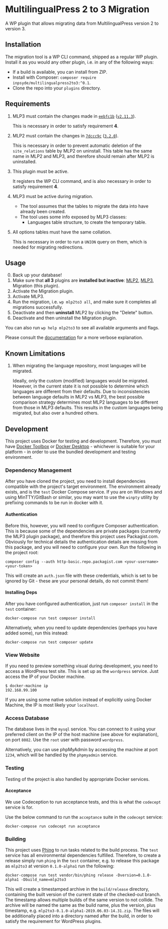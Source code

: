 # MultilingualPress 2 to 3 Migration
A WP plugin that allows migrating data from MultilingualPress version 2 to version 3.

## Installation
The migration tool is a WP CLI command, shipped as a regular WP plugin.
Install it as you would any other plugin, i.e. in any of the following ways:

- If a build is available, you can install from ZIP.
- Install with Composer: `composer require inpsyde/multilingualpress2to3:^0.1`.
- Clone the repo into your `plugins` directory.

## Requirements

1. MLP3 must contain the changes made in [`eebfc1b`][`inpsyde/multilingualpress@eebfc1b`]
([`v2.11.3`][`inpsyde/MultilingualPress@v2.11.3]).

    This is necessary in order to satisfy requirement **4**.

1. MLP2 must contain the changes in [`7dccc9c`][`inpsyde/MultilingualPress@7dccc9c`]
([`3.2.0`][`inpsyde/multilingualpress@3.2.0`]).

    This is necessary in order to prevent automatic deletion of the `site_relations` table
    by MLP2 on uninstall. This table has the same name in MLP2 and MLP3, and therefore
    should remain after MLP2 is uninstalled.

1. This plugin must be active.

    It registers the WP CLI command, and is also necessary in order to satisfy requirement **4**.

1. MLP3 must be active during migration.

    - The tool assumes that the tables to migrate the data into have already been created.
    - The tool uses some info exposed by MLP3 classes:
        * Languages table structure, to create the temporary table.
        
1. All options tables must have the same collation.

    This is necessary in order to run a `UNION` query on them, which is needed for
    migrating redirections.

## Usage
0. Back up your database!
0. Make sure that **all 3** plugins are **installed but inactive**: [MLP2][], [MLP3][],
Migration (this plugin).
0. Activate the Migration plugin.
0. Activate MLP3.
0. Run the migration, i.e. `wp mlp2to3 all`, and make sure it completes all migrations successfully.
0. Deactivate and then **uninstall** MLP2 by clicking the "Delete" button.
0. Deactivate and then uninstall the Migration plugin.

You can also run `wp help mlp2to3` to see all available arguments and flags.

Please consult the [documentation][migration-documentation] for a more verbose
explanation.


## Known Limitations

1. When migrating the language repository, most languages will be migrated.

    Ideally, only the custom (modified) languages would be migrated. However,
    in the current state it is not possible to determine which languages are
    different from their defaults. Due to inconsistencies between language
    defaults in MLP2 vs MLP3, the best possible comparison strategy determines
    most MLP2 languages to be different from those in MLP3 defaults. This
    results in the custom languages being migrated, but also over a hundred
    others.

## Development
This project uses Docker for testing and development. Therefore, you must have [Docker Toolbox][]
or [Docker Desktop][] - whichever is suitable for your platform - in order to use the bundled
development and testing environment.

### Dependency Management
After you have cloned the project, you need to install dependencies compatible with the project's
target environment. The environment already exists, and is the `test` Docker Compose service.
If you are on Windows and using MinTTY/GitBash or similar, you may want to use the `winpty`
utility by prefixing commands to be run in docker with it.

#### Authentication

Before this, however, you will need to configure Composer authentication. This is because some
of the dependencies are private packages (currently the MLP3 plugin package), and therefore
this project uses Packagist.com. Obviously for technical details the authentication details
are missing from this package, and you will need to configure your own. Run the following in
the project root:

```
composer config --auth http-basic.repo.packagist.com <your-username> <your-token>
```

This will create an `auth.json` file with these credentials, which is set to be ignored by Git -
these are your personal details, do not commit them!

#### Installing Deps

After you have configured authentication, just run `composer install` in the `test` container:

```
docker-compose run test composer install
```

Alternatively, when you need to update dependencies (perhaps you have added some), run this instead:


```
docker-compose run test composer update
```

### View Website
If you need to preview something visual during development, you need to access a WordPress test site.
This is set up as the `wordpress` service. Just access the IP of your Docker machine.

```
$ docker-machine ip
192.168.99.100
```

If you are using some native solution instead of explicitly using Docker Machine, the IP is most likely
your `localhost`.

### Access Database
The database lives in the `mysql` service. You can connect to it using your preferred client on
the IP of the host machine (see above for explanation), on port `8082`. Use the `root` user with
password `wordpress`.

Alternatively, you can use phpMyAdmin by accessing the machine at port `1234`, which will be
handled by the `phpmyadmin` service.

### Testing
Testing of the project is also handled by appropriate Docker services.

#### Acceptance
We use Codeception to run acceptance tests, and this is what the `codecept` service is for.

Use the below command to run the `acceptance` suite in the `codecept` service:

```
docker-compose run codecept run acceptance
```

### Building
This project uses [Phing][] to run tasks related to the build process. The `test`
service has all environmental dependencies fulfilled. Therefore, to create a
release simply run `phing` in the `test` container, e.g. to release this package as
`mlp2to3` at version `0.1.0-alpha1` run the following:

```
docker-compose run test vendor/bin/phing release -Dversion=0.1.0-alpha1 -Dbuild_name=mlp2to3
```

This will create a timestamped archive in the `build/release` directory, containing
the built version of the current state of the checked-out branch. The timestamp
allows multiple builds of the same version to not collide. The archive will be named
the same as the build name, plus the version, plus timestamp, e.g.
`mlp2to3-0.1.0-alpha1-2019.06.03-14.31.zip`. The files will be additionally placed
into a directory named after the build, in order to satisfy the requirement for WordPress plugins.


[Docker Toolbox]: https://docs.docker.com/toolbox/
[Docker Desktop]: https://www.docker.com/products/docker-desktop
[Phing]: https://www.phing.info/
[MLP2]: https://wordpress.org/plugins/multilingual-press/
[MLP3]: https://multilingualpress.org
[migration-documentation]: https://multilingualpress.org/docs/multilingualpress-2-3-migration-tool/

[`inpsyde/multilingualpress@eebfc1b`]: https://bitbucket.org/inpsyde/multilingualpress/commits/eebfc1b9caba54e028afc491fd3005d722a89995
[`inpsyde/multilingualpress@3.2.0`]: https://bitbucket.org/inpsyde/multilingualpress/src/3.2.0/
[`inpsyde/MultilingualPress@7dccc9c`]: https://github.com/inpsyde/MultilingualPress/commit/7dccc9ce10b0f361369e4987371312d859a9d73c
[`inpsyde/MultilingualPress@v2.11.3]: https://github.com/inpsyde/MultilingualPress/releases/tag/v2.11.3
